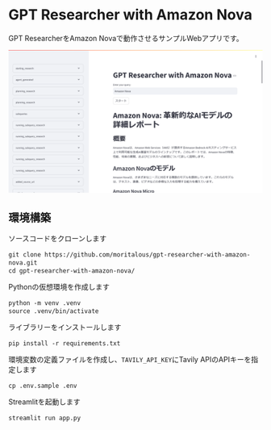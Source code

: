 # GPT Researcher with Amazon Nova

GPT ResearcherをAmazon Novaで動作させるサンプルWebアプリです。

![](docs/image.png)

## 環境構築

ソースコードをクローンします

```shell
git clone https://github.com/moritalous/gpt-researcher-with-amazon-nova.git
cd gpt-researcher-with-amazon-nova/
```

Pythonの仮想環境を作成します

```shell
python -m venv .venv
source .venv/bin/activate
```

ライブラリーをインストールします

```shell
pip install -r requirements.txt 
```

環境変数の定義ファイルを作成し、`TAVILY_API_KEY`にTavily APIのAPIキーを指定します

```shell
cp .env.sample .env
```

Streamlitを起動します

```
streamlit run app.py
```
